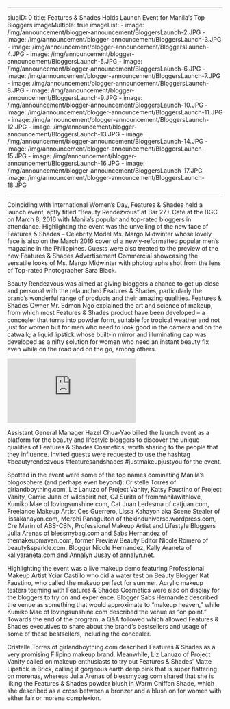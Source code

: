 
---
slugID: 0
title: Features & Shades Holds Launch Event for Manila’s Top Bloggers
imageMultiple: true
imageList:
    - image: /img/announcement/blogger-announcement/BloggersLaunch-2.JPG
    - image: /img/announcement/blogger-announcement/BloggersLaunch-3.JPG
    - image: /img/announcement/blogger-announcement/BloggersLaunch-4.JPG
    - image: /img/announcement/blogger-announcement/BloggersLaunch-5.JPG
    - image: /img/announcement/blogger-announcement/BloggersLaunch-6.JPG
    - image: /img/announcement/blogger-announcement/BloggersLaunch-7.JPG
    - image: /img/announcement/blogger-announcement/BloggersLaunch-8.JPG
    - image: /img/announcement/blogger-announcement/BloggersLaunch-9.JPG
    - image: /img/announcement/blogger-announcement/BloggersLaunch-10.JPG
    - image: /img/announcement/blogger-announcement/BloggersLaunch-11.JPG
    - image: /img/announcement/blogger-announcement/BloggersLaunch-12.JPG
    - image: /img/announcement/blogger-announcement/BloggersLaunch-13.JPG
    - image: /img/announcement/blogger-announcement/BloggersLaunch-14.JPG
    - image: /img/announcement/blogger-announcement/BloggersLaunch-15.JPG
    - image: /img/announcement/blogger-announcement/BloggersLaunch-16.JPG
    - image: /img/announcement/blogger-announcement/BloggersLaunch-17.JPG
    - image: /img/announcement/blogger-announcement/BloggersLaunch-18.JPG



---

Coinciding with International Women’s Day, Features & Shades held a launch event, aptly titled “Beauty Rendezvous” at Bar 27+ Café at the BGC on March 8, 2016 with Manila’s popular and top-rated bloggers in attendance.  Highlighting the event was the unveiling of the  new face of Features & Shades – Celebrity Model Ms. Margo Midwinter whose lovely face is also on the March 2016 cover of  a newly-reformatted popular men’s magazine in the Philippines.    Guests were also treated to the preview of the new Features & Shades Advertisement Commercial showcasing the versatile looks of Ms. Margo Midwinter with photographs shot from the lens of Top-rated Photographer Sara Black. 

Beauty Rendezvous was aimed at giving bloggers a chance to get up close and personal with the relaunched Features & Shades, particularly the brand’s wonderful range of products and their amazing qualities.  Features & Shades Owner Mr. Edmon Ngo explained the art and science of makeup, from which most Features & Shades product have been developed – a concealer that turns into powder form, suitable for tropical weather and not just for women but for men who need to look good in the camera and on the catwalk; a liquid lipstick whose built-in mirror and illuminating cap was developed as a nifty solution for women who need an instant beauty fix even while on the road and on the go, among others. 

<section id="video-section">
    <div class="video-container">
        <iframe src="https://www.youtube.com/embed/TUwS7UZAWHo?rel=0" frameborder="0" webkitallowfullscreen mozallowfullscreen allowfullscreen></iframe>
    </div>
</section>

Assistant General Manager Hazel Chua-Yao billed the launch event as a platform for the beauty and lifestyle bloggers to discover the unique qualities of Features & Shades Cosmetics, worth sharing to the people that they influence.   Invited guests were requested to use the hashtag #beautyrendezvous #featuresandshades #justmakeupjustyou for the event.  

Spotted in the event were some of the top names dominating Manila’s blogosphere (and perhaps even beyond): Cristelle Torres of girlandboything.com, Liz Lanuzo of Project Vanity, Katsy Faustino of Project Vanity, Camie Juan of wildspirit.net, CJ Surita of frommanilawithlove, Kumiko Mae of lovingsunshine.com, Cat Juan Ledesma of catjuan.com, Freelance Makeup Artist Ces Guerrero, Lissa Kahayon aka Scene Stealer of lissakahayon.com, Merphi Panaguiton of thekinduniverse.wordpress.com, Cre Marin of ABS-CBN, Professional Makeup Artist and Lifestyle Bloggers Julia Arenas of blessmybag.com and Sabs Hernandez of themakeupmaven.com, former Preview Beauty Editor Nicole Romero of beauty&sparkle.com, Blogger Nicole Hernandez, Kally Araneta of kallyaraneta.com and Annalyn Jusay of annalyn.net. 

Highlighting the event was a live makeup demo featuring Professional Makeup Artist Yciar Castillo who did a water test on Beauty Blogger Kat Faustino, who called the makeup perfect for summer.   Acrylic makeup testers teeming with Features & Shades Cosmetics were also on display for the bloggers to try on and experience.  Blogger Sabs Hernandez described the venue as something that would approximate to “makeup heaven,” while Kumiko Mae of lovingsunshine.com described the venue as “on point.”  Towards the end of the program, a Q&A followed which allowed Features & Shades executives to share about the brand’s bestsellers and usage of some of these bestsellers, including the concealer.   

Cristelle Torres of girlandboything.com described Features & Shades as a very promising Filipino makeup brand.  Meanwhile, Liz Lanuzo of Project Vanity called on makeup enthusiasts to try out Features & Shades’ Matte Lipstick in Brick, calling it gorgeous earth deep pink that is super flattering on morenas, whereas Julia Arenas of blessmybag.com shared that she is liking the Features & Shades powder blush in Warm Chiffon Shade, which she described as a cross between a bronzer and a blush on for women with either fair or morena complexion. 

